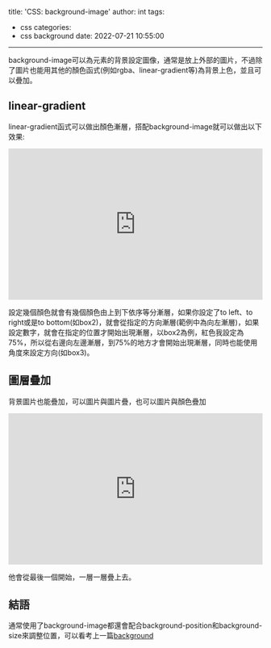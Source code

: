 title: 'CSS: background-image'
author: int
tags:
  - css
categories:
  - css background
date: 2022-07-21 10:55:00
---
background-image可以為元素的背景設定圖像，通常是放上外部的圖片，不過除了圖片也能用其他的顏色函式(例如rgba、linear-gradient等)為背景上色，並且可以疊加。

## linear-gradient

linear-gradient函式可以做出顏色漸層，搭配background-image就可以做出以下效果:

<iframe height="300" style="width: 100%;" scrolling="no" title="background-image: linear-gradient" src="https://codepen.io/intHuang/embed/bGvWajY?default-tab=html%2Cresult" frameborder="no" loading="lazy" allowtransparency="true" allowfullscreen="true">
  See the Pen <a href="https://codepen.io/intHuang/pen/bGvWajY">
  background-image: linear-gradient</a> by int (<a href="https://codepen.io/intHuang">@intHuang</a>)
  on <a href="https://codepen.io">CodePen</a>.
</iframe>


設定幾個顏色就會有幾個顏色由上到下依序等分漸層，如果你設定了to left、to right或是to bottom(如box2)，就會從指定的方向漸層(範例中為向左漸層)，如果設定數字，就會在指定的位置才開始出現漸層，以box2為例，紅色我設定為75%，所以從右邊向左邊漸層，到75%的地方才會開始出現漸層，同時也能使用角度來設定方向(如box3)。

## 圖層疊加

背景圖片也能疊加，可以圖片與圖片疊，也可以圖片與顏色疊加

<iframe height="300" style="width: 100%;" scrolling="no" title="background-image" src="https://codepen.io/intHuang/embed/jOzmZWX?default-tab=html%2Cresult" frameborder="no" loading="lazy" allowtransparency="true" allowfullscreen="true">
  See the Pen <a href="https://codepen.io/intHuang/pen/jOzmZWX">
  background-image</a> by int (<a href="https://codepen.io/intHuang">@intHuang</a>)
  on <a href="https://codepen.io">CodePen</a>.
</iframe>

他會從最後一個開始，一層一層疊上去。

## 結語
通常使用了background-image都還會配合background-position和background-size來調整位置，可以看考上一篇[background](https://huanginch.github.io/2022/07/20/css-background/)



